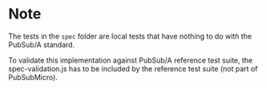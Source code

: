 Note
====

The tests in the `spec` folder are local tests that have nothing to do with the PubSub/A standard.

To validate this implementation against PubSub/A reference test suite, the spec-validation.js has to be included by the reference test suite (not part of PubSubMicro).
